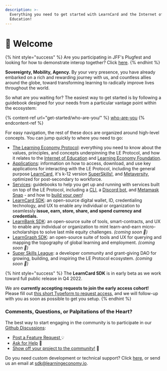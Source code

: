 ```yaml
---
description: >-
  Everything you need to get started with LearnCard and the Internet of
  Education!
---
```


# 👋 Welcome

{% hint style="success" %}
Are you participating in JFF's Plugfest and looking for how to demonstrate interop together? Click [here](get-started/who-are-you/plugfest-partner/).&#x20;
{% endhint %}

**Sovereignty, Mobility, Agency.** By your very presence, you have already embarked on a rich and rewarding journey with us, and countless allies around the globe, toward transforming learning to radically improve lives throughout the world.&#x20;

So what are you waiting for? The easiest way to get started is by following a guidebook designed for your needs from a particular vantage point within the ecosystem:

{% content-ref url="get-started/who-are-you/" %}
[who-are-you](get-started/who-are-you/)
{% endcontent-ref %}

For easy navigation, the rest of these docs are organized around high-level concepts. You can jump quickly to where you need to go:

* [The Learning Economy Protocol](get-started/protocol-overview/): everything you need to know about the values, principles, and concepts underpinning the LE Protocol, and how it relates to the [Internet of Education](https://www.internetofeducation.org) and [Learning Economy Foundation](https://www.learningeconomy.io).
* [Applications](broken-reference): information on how to access, download, and use key applications for interacting with the LE Protocol, including the general purpose [LearnCard](learn-card-examples/learncard.md), it's k-12 version [SuperSkills!](learn-card-examples/superskills.md), and [Metaversity](learn-card-examples/metaversity.md), optimized for post-secondary to workforce.
* [Services](broken-reference): guidebooks to help you get up and running with services built on top of the LE Protocol, including a [CLI](learncard-services/learncard-cli.md), a [Discord bot](learncard-services/discord-bot.md), and [Metamask Snap](learncard-services/metamask-snap.md) - and how to [build your own](learncard-services/build-your-own-service.md)!
* [LearnCard SDK](broken-reference): an open-source digital wallet, ID, credentialing technology, and UX to enable any individual or organization to seamlessly **issue, earn, store, share, and spend currency and credentials.**
* [LearnBank SDK](broken-reference): an open-source suite of tools, smart-contracts, and UX to enable any individual or organization to mint learn-and-earn micro-scholarships to solve last mile equity challenges. _(coming soon 🚧)_
* [LearnGraph SDK](broken-reference): an open-source suite of tools and UX for querying and mapping the topography of global learning and employment. _(coming soon 🚧)_
* [Super Skills League](broken-reference): a developer community and grant-giving DAO for growing, building, and inspiring the LE Protocol ecosystem. _(coming soon 🚧)_

{% hint style="success" %}
The **LearnCard SDK** is in early beta as we work toward full public release in Q4 2022.&#x20;

We are **currently accepting requests to join the early access cohort!** Please fill out [this short Typeform to request access,](https://r18y4ggjlxv.typeform.com/to/Ou8DYi4s) and we will follow-up with you as soon as possible to get you setup.&#x20;
{% endhint %}

### Comments, Questions, or Palpitations of the Heart?

The best way to start engaging in the community is to participate in our [Github Discussions](https://github.com/learningeconomy/LearnCard/discussions):&#x20;

* [Post a Feature Request ](https://github.com/learningeconomy/LearnCard/discussions/categories/feature-requests)💡
* [Ask for Help](https://github.com/learningeconomy/LearnCard/discussions/categories/help) 💖
* [Show off your project to the community!](https://github.com/learningeconomy/LearnCard/discussions/categories/show-and-tell) 🙌

Do you need custom development or technical support? Click [here](super-skills-league/custom-development.md), or send us an email at [sdk@learningeconomy.io](mailto:sdk@learningeconomy.io).
